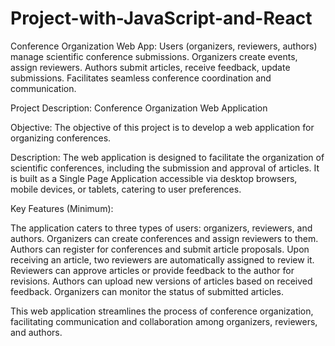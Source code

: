 # Project-with-JavaScript-and-React
Conference Organization Web App: Users (organizers, reviewers, authors) manage scientific conference submissions. Organizers create events, assign reviewers. Authors submit articles, receive feedback, update submissions. Facilitates seamless conference coordination and communication.

Project Description: Conference Organization Web Application

Objective:
The objective of this project is to develop a web application for organizing conferences.

Description:
The web application is designed to facilitate the organization of scientific conferences, including the submission and approval of articles. It is built as a Single Page Application accessible via desktop browsers, mobile devices, or tablets, catering to user preferences.

Key Features (Minimum):

The application caters to three types of users: organizers, reviewers, and authors.
Organizers can create conferences and assign reviewers to them.
Authors can register for conferences and submit article proposals.
Upon receiving an article, two reviewers are automatically assigned to review it.
Reviewers can approve articles or provide feedback to the author for revisions.
Authors can upload new versions of articles based on received feedback.
Organizers can monitor the status of submitted articles.

This web application streamlines the process of conference organization, facilitating communication and collaboration among organizers, reviewers, and authors.
